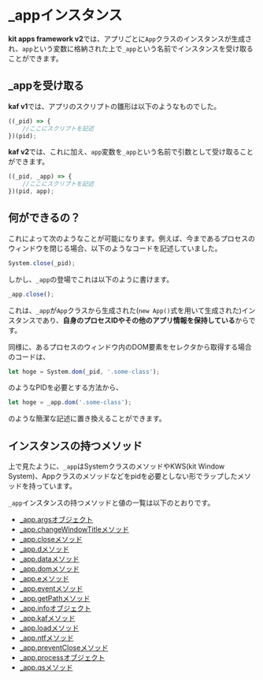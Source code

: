 # _appインスタンス

**kit apps framework v2**では、アプリごとに`App`クラスのインスタンスが生成され、`app`という変数に格納された上で`_app`という名前でインスタンスを受け取ることができます。

## _appを受け取る

**kaf v1**では、アプリのスクリプトの雛形は以下のようなものでした。

```javascript
((_pid) => {
    //ここにスクリプトを記述
})(pid);
```

**kaf v2**では、これに加え、`app`変数を`_app`という名前で引数として受け取ることができます。

```javascript
((_pid, _app) => {
    //ここにスクリプトを記述
})(pid, app);
```

## 何ができるの？

これによって次のようなことが可能になります。例えば、今まであるプロセスのウィンドウを閉じる場合、以下のようなコードを記述していました。

```javascript
System.close(_pid);
```

しかし、`_app`の登場でこれは以下のように書けます。

```javascript
_app.close();
```

これは、`_app`が`App`クラスから生成された(`new App()`式を用いて生成された)インスタンスであり、**自身のプロセスIDやその他のアプリ情報を保持している**からです。

同様に、あるプロセスのウィンドウ内のDOM要素をセレクタから取得する場合のコードは、

```javascript
let hoge = System.dom(_pid, '.some-class');
```

のようなPIDを必要とする方法から、

```javascript
let hoge = _app.dom('.some-class');
```

のような簡潔な記述に置き換えることができます。

## インスタンスの持つメソッド

上で見たように、`_app`はSystemクラスのメソッドやKWS(kit Window System)、Appクラスのメソッドなどをpidを必要としない形でラップしたメソッドを持っています。

`_app`インスタンスの持つメソッドと値の一覧は以下のとおりです。

- [_app.argsオブジェクト](/_app.args)
- [_app.changeWindowTitleメソッド](/_app.changeWindowTitle)
- [_app.closeメソッド](/_app.close)
- [_app.dメソッド](/_app.d)
- [_app.dataメソッド](/_app.data)
- [_app.domメソッド](/_app.dom)
- [_app.eメソッド](/_app.e)
- [_app.eventメソッド](/_app.event)
- [_app.getPathメソッド](/_app.getPath)
- [_app.infoオブジェクト](/_app.info)
- [_app.kafメソッド](/_app.kaf)
- [_app.loadメソッド](/_app.load)
- [_app.ntfメソッド](/_app.ntf)
- [_app.preventCloseメソッド](/_app.preventClose)
- [_app.processオブジェクト](/_app.process)
- [_app.qsメソッド](/_app.qs)
